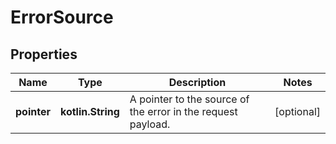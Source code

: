 
# ErrorSource

## Properties
| Name | Type | Description | Notes |
| ------------ | ------------- | ------------- | ------------- |
| **pointer** | **kotlin.String** | A pointer to the source of the error in the request payload. |  [optional] |



